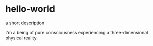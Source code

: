 # hello-world
a short description

I'm a being of pure consciousness experiencing a three-dimensional physical reality.
